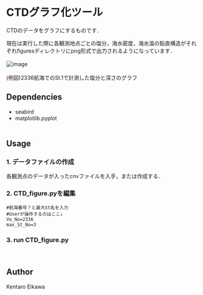 # CTDグラフ化ツール

CTDのデータをグラフにするものです．<br>

現在は実行した際に各観測地点ごとの塩分，海水密度，海水温の鉛直構造がそれぞれfiguresディレクトリにpng形式で出力されるようになっています．
<br><br>
![image](https://github.com/user-attachments/assets/656f74ef-b779-4ee7-adc7-66a92cd8f8ab)
<br><br>
(例図)2336航海でのSt.1で計測した塩分と深さのグラフ<br>

## Dependencies
+ seabird
+ matplotlib.pyplot
<br><br>

## Usage

### 1. データファイルの作成
各観測点のデータが入ったcnvファイルを入手，または作成する．
<br>

### 2. CTD_figure.pyを編集


```
#航海番号？と最大St名を入力
#Userが操作するのはここ↓
Vo_No=2336
max_St_No=3
```

### 3. run CTD_figure.py
<br>

## Author
Kentaro Eikawa


